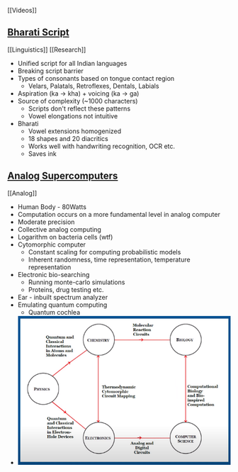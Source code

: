 [[Videos]]
## [Bharati Script](https://www.youtube.com/watch?v=YHIpbRl6c-Y)

[[Linguistics]] [[Research]]
- Unified script for all Indian languages
- Breaking script barrier
- Types of consonants based on tongue contact region
	- Velars, Palatals, Retroflexes, Dentals, Labials
- Aspiration (ka -> kha) + voicing (ka -> ga)
- Source of complexity (~1000 characters)
	- Scripts don't reflect these patterns
	- Vowel elongations not intuitive
- Bharati
	-  Vowel extensions homogenized
	-  18 shapes and 20 diacritics
	-  Works well with handwriting recognition, OCR etc.
	-  Saves ink
	

## [Analog Supercomputers](https://www.youtube.com/watch?v=ZycidN_GYo0)

[[Analog]] 
- Human Body - 80Watts
- Computation occurs on a more fundamental level in analog computer
- Moderate precision
- Collective analog computing
- Logarithm on bacteria cells (wtf)
- Cytomorphic computer
	- Constant scaling for computing probabilistic models
	- Inherent randomness, time representation, temperature representation
- Electronic bio-searching
	- Running monte-carlo simulations 
	- Proteins, drug testing etc.
- Ear - inbuilt spectrum analyzer
- Emulating quantum computing
	- Quantum cochlea
- ![Pasted image 20210517140744.png](Pasted%20image%2020210517140744.png)
